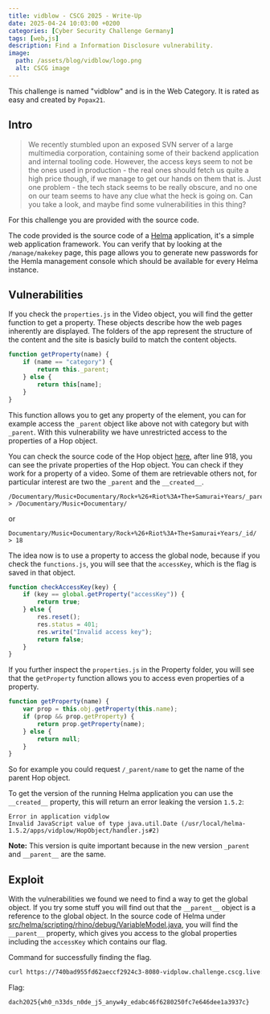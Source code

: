 ```yaml
---
title: vidblow - CSCG 2025 - Write-Up
date: 2025-04-24 10:03:00 +0200
categories: [Cyber Security Challenge Germany]
tags: [web,js]
description: Find a Information Disclosure vulnerability.
image:
  path: /assets/blog/vidblow/logo.png
  alt: CSCG image
---
```


This challenge is named "vidblow" and is in the Web Category. It is rated as easy and created by `Popax21`.

## Intro

> We recently stumbled upon an exposed SVN server of a large multimedia corporation, containing some of their backend application and internal tooling code. However, the access keys seem to not be the ones used in production - the real ones should fetch us quite a high price though, if we manage to get our hands on them that is. Just one problem - the tech stack seems to be really obscure, and no one on our team seems to have any clue what the heck is going on. Can you take a look, and maybe find some vulnerabilities in this thing?

For this challenge you are provided with the source code.

The code provided is the source code of a [Helma](https://github.com/helma-org/helma) application, it's a simple web application framework. You can verify that by looking at the `/manage/makekey` page, this page allows you to generate new passwords for the Hemla management console which should be available for every Helma instance.

## Vulnerabilities

If you check the `properties.js` in the Video object, you will find the getter function to get a property. These objects describe how the web pages inherently are displayed. The folders of the app represent the structure of the content and the site is basicly build to match the content objects.


```js
function getProperty(name) {
    if (name == "category") {
        return this._parent;
    } else {
        return this[name];
    }
}
```

This function allows you to get any property of the element, you can for example access the `_parent` object like above not with category but with `_parent`. With this vulnerability we have unrestricted access to the properties of a Hop object.

You can check the source code of the Hop object [here](https://github.com/helma-org/helma/blob/f1fa050ea5501dc73094d188fd94849cfe82d7c4/src/helma/scripting/rhino/HopObject.java), after line 918, you can see the private properties of the Hop object. You can check if they work for a property of a video. Some of them are retrievable others not, for particular interest are two the `_parent` and the `__created__`.

```
/Documentary/Music+Documentary/Rock+%26+Riot%3A+The+Samurai+Years/_parent
> /Documentary/Music+Documentary/
```

or 

```
Documentary/Music+Documentary/Rock+%26+Riot%3A+The+Samurai+Years/_id/
> 18
```

The idea now is to use a property to access the global node, because if you check the `functions.js`, you will see that the `accessKey`, which is the flag is saved in that object.

```js
function checkAccessKey(key) {
    if (key == global.getProperty("accessKey")) {
        return true;
    } else {
        res.reset();
        res.status = 401;
        res.write("Invalid access key");
        return false;
    }
}
```

If you further inspect the `properties.js` in the Property folder, you will see that the `getProperty` function allows you to access even properties of a property.

```js
function getProperty(name) {
    var prop = this.obj.getProperty(this.name);
    if (prop && prop.getProperty) {
        return prop.getProperty(name);
    } else {
        return null;
    }
}
```

So for example you could request `/_parent/name` to get the name of the parent Hop object.

To get the version of the running Helma application you can use the `__created__` property, this will return an error leaking the version `1.5.2`:
```
Error in application vidplow
Invalid JavaScript value of type java.util.Date (/usr/local/helma-1.5.2/apps/vidplow/HopObject/handler.js#2)
```

**Note:** This version is quite important because in the new version `_parent` and `__parent__` are the same.

## Exploit

With the vulnerabilities we found we need to find a way to get the global object. If you try some stuff you will find out that the `__parent__` object is a reference to the global object. In the source code of Helma under [src/helma/scripting/rhino/debug/VariableModel.java](https://github.com/helma-org/helma/blob/fb04c0528901d767f528c7457e900c0a3ef6e535/src/helma/scripting/rhino/debug/VariableModel.java#L210), you will find the `__parent__` property, which gives you access to the global properties including the `accessKey` which contains our flag.


Command for successfully finding the flag.

```sh
curl https://740bad955fd62aeccf2924c3-8080-vidplow.challenge.cscg.live:1337/Documentary/Arasaka%3A+The+Iron+Legacy/__parent__/accessKey
```


Flag:
```
dach2025{wh0_n33ds_n0de_j5_anyw4y_edabc46f6280250fc7e646dee1a3937c}
```
